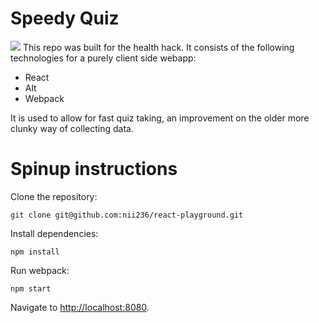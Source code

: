 # Speedy Quiz

![](http://puu.sh/kVBY7/3220c87fba.png)
This repo was built for the health hack. It consists of the following technologies for a purely client side webapp:

- React
- Alt
- Webpack

It is used to allow for fast quiz taking, an improvement on the older more clunky way of collecting data.

# Spinup instructions

Clone the repository:

```
git clone git@github.com:nii236/react-playground.git
```

Install dependencies:

```
npm install
```

Run webpack:

```
npm start
```

Navigate to [http://localhost:8080]().
